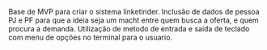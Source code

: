 Base de MVP para criar o sistema linketinder. Inclusão de dados de pessoa PJ e PF para que a ideia seja um macht entre quem busca a oferta, e quem procura a demanda. Utilização de metodo de entrada e saida de teclado com menu de opções no terminal para o usuario.

